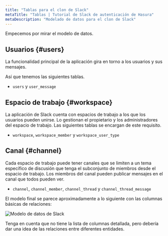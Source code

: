 ```yaml
---
title: "Tablas para el clon de Slack"
metaTitle: "Tablas | Tutorial de Slack de autenticación de Hasura"
metaDescription: "Modelado de datos para el clon de Slack"
---
```


Empecemos por mirar el modelo de datos.

## Usuarios {#users}

La funcionalidad principal de la aplicación gira en torno a los usuarios y sus mensajes.

Así que tenemos las siguientes tablas.

- `users` y `user_message`

## Espacio de trabajo {#workspace}

La aplicación de Slack cuenta con espacios de trabajo a los que los usuarios pueden unirse. Lo gestionan el propietario y los administradores del espacio de trabajo. Las siguientes tablas se encargan de este requisito.

- `workspace`,  `workspace_member` y `workspace_user_type`

## Canal {#channel}

Cada espacio de trabajo puede tener canales que se limiten a un tema específico de discusión que tenga el subconjunto de miembros desde el espacio de trabajo. Los miembros del canal pueden publicar mensajes en el canal que todos pueden ver.

- `channel`, `channel_member`, `channel_thread` y `channel_thread_message`

El modelo final se parece aproximadamente a lo siguiente con las columnas básicas de relaciones:

![Modelo de datos de Slack](https://graphql-engine-cdn.hasura.io/learn-hasura/assets/graphql-hasura-auth/slack-datamodel.png)

Tenga en cuenta que no tiene la lista de columnas detallada, pero debería dar una idea de las relaciones entre diferentes entidades.

